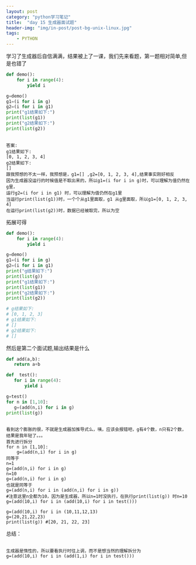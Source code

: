 ```yaml
---
layout: post
category: "python学习笔记"
title:  "day 15 生成器面试题"
header-img: "img/in-post/post-bg-unix-linux.jpg"
tags:
    - PYTHON
---
```


学习了生成器后自信满满，结果被上了一课，我们先来看题，第一题相对简单,但是也错了
```python 
def demo():
    for i in range(4):
        yield i

g=demo()
g1=(i for i in g)
g2=(i for i in g1)
print("g1结果如下:")
print(list(g1))
print("g2结果如下:")
print(list(g2))
```
<pre><code>
答案: 
g1结果如下:
[0, 1, 2, 3, 4]
g2结果如下:
[]
跟我预想的不太一样，我预想是，g1=[] ,g2=[0, 1, 2, 3, 4],结果事实刚好相反
因为生成器没运行的时候值是不取出来的，所以g1=(i for i in g)时，可以理解为值仍然在g里，
运行g2=(i for i in g1) 时，可以理解为值仍然在g1里
当运行print(list(g1))时，一个个从g1里面取，g1 从g里面取，所以g1=[0, 1, 2, 3, 4]
在运行print(list(g2))时，数据已经被取完，所以为空
</code></pre>

拓展可得
```python 
def demo():
    for i in range(4):
        yield i

g=demo()
g1=(i for i in g)
g2=(i for i in g1)
print("g结果如下:")
print(list(g))
print("g1结果如下:")
print(list(g1))
print("g2结果如下:")
print(list(g2))

# g结果如下:
# [0, 1, 2, 3]
# g1结果如下:
# []
# g2结果如下:
# []
```
然后是第二个面试题,输出结果是什么
 ```python 
 def add(a,b):
    return a+b

def  test():
    for i in range(4):
        yield i

g=test()
for n in [1,10]:
    g=(add(n,i) for i in g)
print(list(g))
 ```
<pre><code>
看到这个膨胀的很，不就是生成器加推导式么，咦，应该会报错吧，g有4个数，n只有2个数，结果是我年轻了。。。
首先进行拆分
for n in [1,10]:
    g=(add(n,i) for i in g)
同等于
n=1
g=(add(n,i) for i in g)
n=10
g=(add(n,i) for i in g)
也就是同等于
g=(add(n,i) for i in (add(n,i) for i in g)) 
#注意这里n全都为10，因为是生成器，所以n=1时没执行，在执行print(list(g)) 时n=10 
g=(add(10,i) for i in (add(10,i) for i in test())) 

g=(add(10,i) for i in (10,11,12,13) 
g=(20,21,22,23)
print(list(g)) #[20, 21, 22, 23]
</code></pre>

总结：
<pre><code>
生成器是惰性的，所以要看执行时往上调，而不是想当然的理解拆分为
g=(add(10,i) for i in (add(1,i) for i in test())) 
</code></pre>
